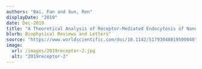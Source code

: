 ```yaml
---
authors: "Bai, Fan and Sun, Ren"
displayDate: "2019"
date: Dec-2019
title: "A Theoretical Analysis of Receptor-Mediated Endocytosis of Nanoparticles in Wall Shear Flow"
blurb: Biophysical Reviews and Letters"
source: "https://www.worldscientific.com/doi/10.1142/S1793048019500048"
image:
  url: /images/2019receptor-2.jpg
  alt: "2019receptor-2"
---
```

